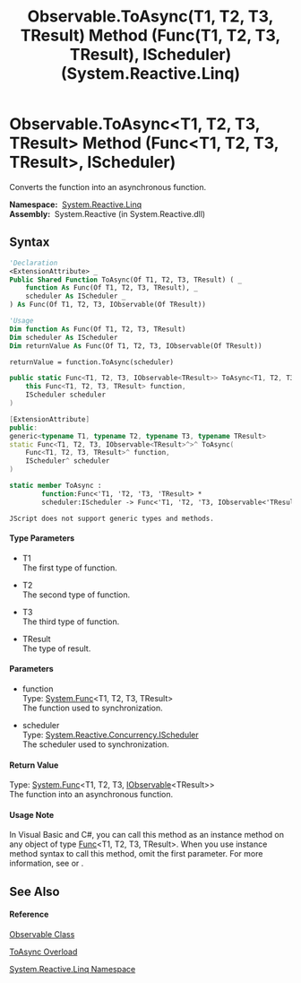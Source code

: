 ﻿---
title: Observable.ToAsync(T1, T2, T3, TResult) Method (Func(T1, T2, T3, TResult), IScheduler) (System.Reactive.Linq)
TOCTitle: ToAsync(T1, T2, T3, TResult) Method (Func(T1, T2, T3, TResult), IScheduler)
ms:assetid: M:System.Reactive.Linq.Observable.ToAsync``4(System.Func{``0,``1,``2,``3},System.Reactive.Concurrency.IScheduler)
ms:mtpsurl: https://msdn.microsoft.com/en-us/library/Hh229287(v=VS.103)
ms:contentKeyID: 36068702
ms.date: 06/28/2011
mtps_version: v=VS.103
dev_langs:
- vb
- csharp
- c++
- fsharp
- jscript
---

# Observable.ToAsync\<T1, T2, T3, TResult\> Method (Func\<T1, T2, T3, TResult\>, IScheduler)

Converts the function into an asynchronous function.

**Namespace:**  [System.Reactive.Linq](hh211929\(v=vs.103\).md)  
**Assembly:**  System.Reactive (in System.Reactive.dll)

## Syntax

``` vb
'Declaration
<ExtensionAttribute> _
Public Shared Function ToAsync(Of T1, T2, T3, TResult) ( _
    function As Func(Of T1, T2, T3, TResult), _
    scheduler As IScheduler _
) As Func(Of T1, T2, T3, IObservable(Of TResult))
```

``` vb
'Usage
Dim function As Func(Of T1, T2, T3, TResult)
Dim scheduler As IScheduler
Dim returnValue As Func(Of T1, T2, T3, IObservable(Of TResult))

returnValue = function.ToAsync(scheduler)
```

``` csharp
public static Func<T1, T2, T3, IObservable<TResult>> ToAsync<T1, T2, T3, TResult>(
    this Func<T1, T2, T3, TResult> function,
    IScheduler scheduler
)
```

``` c++
[ExtensionAttribute]
public:
generic<typename T1, typename T2, typename T3, typename TResult>
static Func<T1, T2, T3, IObservable<TResult>^>^ ToAsync(
    Func<T1, T2, T3, TResult>^ function, 
    IScheduler^ scheduler
)
```

``` fsharp
static member ToAsync : 
        function:Func<'T1, 'T2, 'T3, 'TResult> * 
        scheduler:IScheduler -> Func<'T1, 'T2, 'T3, IObservable<'TResult>> 
```

``` jscript
JScript does not support generic types and methods.
```

#### Type Parameters

  - T1  
    The first type of function.

<!-- end list -->

  - T2  
    The second type of function.

<!-- end list -->

  - T3  
    The third type of function.

<!-- end list -->

  - TResult  
    The type of result.

#### Parameters

  - function  
    Type: [System.Func](https://msdn.microsoft.com/en-us/library/Bb549430)\<T1, T2, T3, TResult\>  
    The function used to synchronization.  

<!-- end list -->

  - scheduler  
    Type: [System.Reactive.Concurrency.IScheduler](hh229149\(v=vs.103\).md)  
    The scheduler used to synchronization.  

#### Return Value

Type: [System.Func](https://msdn.microsoft.com/en-us/library/Bb549430)\<T1, T2, T3, [IObservable](https://msdn.microsoft.com/en-us/library/Dd990377)\<TResult\>\>  
The function into an asynchronous function.  

#### Usage Note

In Visual Basic and C\#, you can call this method as an instance method on any object of type [Func](https://msdn.microsoft.com/en-us/library/Bb549430)\<T1, T2, T3, TResult\>. When you use instance method syntax to call this method, omit the first parameter. For more information, see [](https://msdn.microsoft.com/en-us/library/Bb384936) or [](https://msdn.microsoft.com/en-us/library/Bb383977).

## See Also

#### Reference

[Observable Class](hh244252\(v=vs.103\).md)

[ToAsync Overload](hh211953\(v=vs.103\).md)

[System.Reactive.Linq Namespace](hh211929\(v=vs.103\).md)

